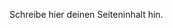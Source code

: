 <!--
.. title: Linux User Group Witzenhausen
.. slug: index
.. date: 2018-03-02 21:45:56 UTC+01:00
.. tags: 
.. category: 
.. link: 
.. description: 
.. type: text
-->

Schreibe hier deinen Seiteninhalt hin.
